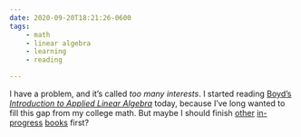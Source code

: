 ```yaml
---
date: 2020-09-20T18:21:26-0600
tags:
    - math
    - linear algebra
    - learning
    - reading

---
```


I have a problem, and it’s called *too many interests*. I started reading [Boyd’s <cite>Introduction to Applied Linear Algebra</cite>][book] today, because I’ve long wanted to fill this gap from my college math. But maybe I should finish [other][kelsey] [in-progress][gregory] [books][7li7w] first?

[book]: https://web.stanford.edu/~boyd/vmls/vmls.pdf
[kelsey]: https://v5.chriskrycho.com/topics/eccentric-existence/
[gregory]: https://v5.chriskrycho.com/topics/politics-and-the-order-of-love/
[7li7w]: https://v5.chriskrycho.com/notes/2020-08-08-1736/
